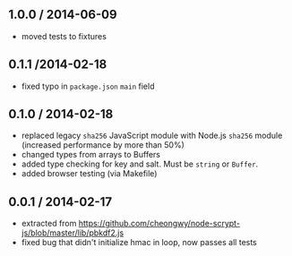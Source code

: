 1.0.0 / 2014-06-09
------------------
- moved tests to fixtures

0.1.1 /2014-02-18
-----------------
- fixed typo in `package.json` `main` field

0.1.0 / 2014-02-18
------------------
- replaced legacy `sha256` JavaScript module with Node.js `sha256` module (increased performance by more than 50%)
- changed types from arrays to Buffers
- added type checking for key and salt. Must be `string` or `Buffer`.
- added browser testing (via Makefile)

0.0.1 / 2014-02-17
------------------
- extracted from https://github.com/cheongwy/node-scrypt-js/blob/master/lib/pbkdf2.js
- fixed bug that didn't initialize hmac in loop, now passes all tests